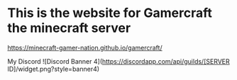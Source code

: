 # This is the website for Gamercraft the minecraft server
https://minecraft-gamer-nation.github.io/gamercraft/

My Discord
![Discord Banner 4](https://discordapp.com/api/guilds/[SERVER ID]/widget.png?style=banner4)
